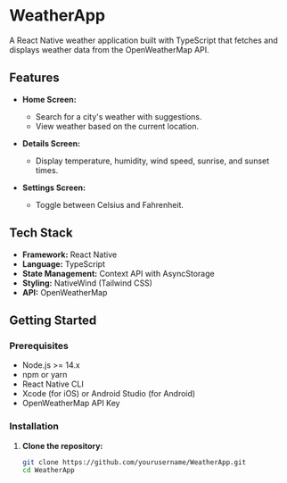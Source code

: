 # WeatherApp

A React Native weather application built with TypeScript that fetches and displays weather data from the OpenWeatherMap API.

## Features

- **Home Screen:**
   - Search for a city's weather with suggestions.
   - View weather based on the current location.

- **Details Screen:**
   - Display temperature, humidity, wind speed, sunrise, and sunset times.

- **Settings Screen:**
   - Toggle between Celsius and Fahrenheit.

## Tech Stack

- **Framework:** React Native
- **Language:** TypeScript
- **State Management:** Context API with AsyncStorage
- **Styling:** NativeWind (Tailwind CSS)
- **API:** OpenWeatherMap

## Getting Started

### Prerequisites

- Node.js >= 14.x
- npm or yarn
- React Native CLI
- Xcode (for iOS) or Android Studio (for Android)
- OpenWeatherMap API Key

### Installation

1. **Clone the repository:**

   ```bash
   git clone https://github.com/yourusername/WeatherApp.git
   cd WeatherApp
